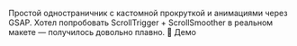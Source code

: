 Простой одностраничник с кастомной прокруткой и анимациями через GSAP. Хотел попробовать ScrollTrigger + ScrollSmoother в реальном макете — получилось довольно плавно.
🔗 Демо
